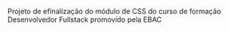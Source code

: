 Projeto de efinalização do módulo de CSS do curso de formação Desenvolvedor Fullstack promovido pela EBAC